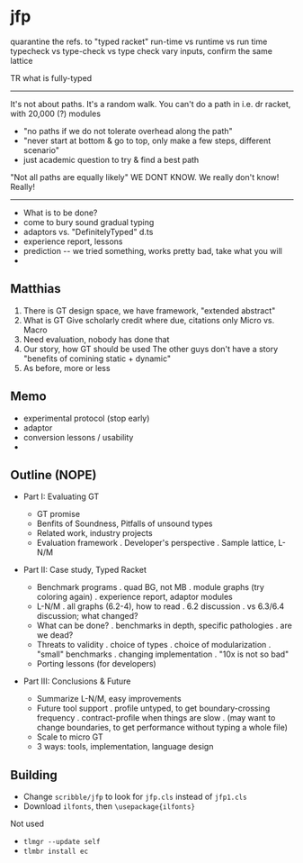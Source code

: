 jfp
===

quarantine the refs. to "typed racket"
run-time vs runtime vs run time
typecheck vs type-check vs type check
vary inputs, confirm the same lattice



TR what is fully-typed

--- 

It's not about paths. It's a random walk.
You can't do a path in i.e. dr racket, with 20,000 (?) modules
- "no paths if we do not tolerate overhead along the path"
- "never start at bottom & go to top, only make a few steps, different scenario"
- just academic question to try & find a best path

"Not all paths are equally likely"
WE DONT KNOW. We really don't know! Really!


---
- What is to be done?
- come to bury sound gradual typing
- adaptors vs. "DefinitelyTyped" d.ts
- experience report, lessons
- prediction -- we tried something, works pretty bad, take what you will
- 

Matthias
---

1. There is GT design space, we have framework, "extended abstract"
2. What is GT
   Give scholarly credit where due, citations only
   Micro vs. Macro
3. Need evaluation, nobody has done that
4. Our story, how GT should be used
   The other guys don't have a story
   "benefits of comining static + dynamic"
5. As before, more or less

Memo
---
- experimental protocol (stop early)
- adaptor
- conversion lessons / usability
- 


Outline (NOPE)
---

* Part I: Evaluating GT
  - GT promise
  - Benfits of Soundness, Pitfalls of unsound types
  - Related work, industry projects
  - Evaluation framework
    . Developer's perspective
    . Sample lattice, L-N/M

* Part II: Case study, Typed Racket
  - Benchmark programs
    . quad BG, not MB
    . module graphs (try coloring again)
    . experience report, adaptor modules
  - L-N/M
    . all graphs (6.2-4), how to read
    . 6.2 discussion
    . vs 6.3/6.4 discussion; what changed?
  - What can be done?
    . benchmarks in depth, specific pathologies
    . are we dead?
  - Threats to validity
    . choice of types
    . choice of modularization
    . "small" benchmarks
    . changing implementation
    . "10x is not so bad"
  - Porting lessons (for developers)

* Part III: Conclusions & Future
  - Summarize L-N/M, easy improvements
  - Future tool support
    . profile untyped, to get boundary-crossing frequency
    . contract-profile when things are slow
    . (may want to change boundaries, to get performance without typing a whole file)
  - Scale to micro GT
  - 3 ways: tools, implementation, language design


Building
---
- Change `scribble/jfp` to look for `jfp.cls` instead of `jfp1.cls`
- Download `ilfonts`, then `\usepackage{ilfonts}`


Not used
- `tlmgr --update self`
- `tlmbr install ec`
